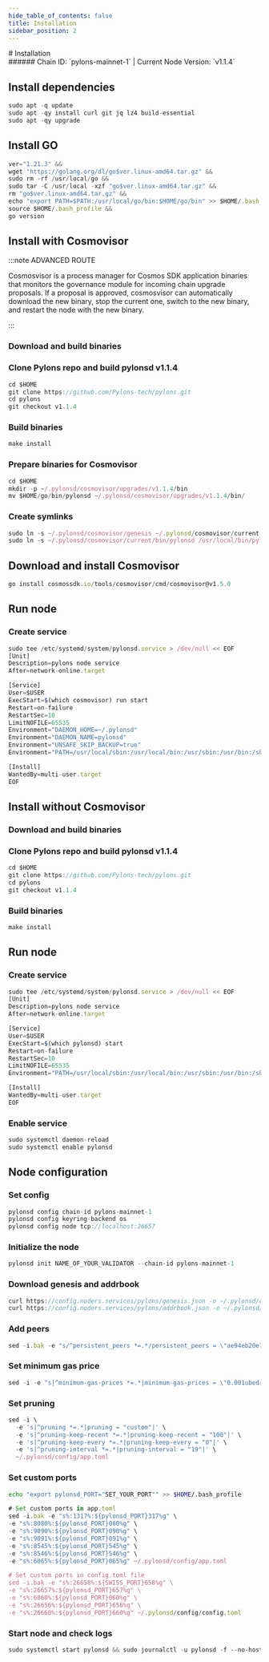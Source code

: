 ```yaml
---
hide_table_of_contents: false
title: Installation
sidebar_position: 2
---
```


<div class="h1-with-icon icon-pylons">
# Installation
</div>
###### Chain ID: `pylons-mainnet-1` | Current Node Version: `v1.1.4`

## Install dependencies

```js
sudo apt -q update
sudo apt -qy install curl git jq lz4 build-essential
sudo apt -qy upgrade
```

## Install GO
```js
ver="1.21.3" &&
wget "https://golang.org/dl/go$ver.linux-amd64.tar.gz" &&
sudo rm -rf /usr/local/go &&
sudo tar -C /usr/local -xzf "go$ver.linux-amd64.tar.gz" &&
rm "go$ver.linux-amd64.tar.gz" &&
echo "export PATH=$PATH:/usr/local/go/bin:$HOME/go/bin" >> $HOME/.bash_profile &&
source $HOME/.bash_profile &&
go version
```

## Install with Cosmovisor
:::note ADVANCED ROUTE

Cosmosvisor is a process manager for Cosmos SDK application binaries that monitors the governance module for incoming chain upgrade proposals. If a proposal is approved, cosmosvisor can automatically download the new binary, stop the current one, switch to the new binary, and restart the node with the new binary.

:::
### Download and build binaries
### Clone Pylons repo and build pylonsd v1.1.4
```js
cd $HOME
git clone https://github.com/Pylons-tech/pylons.git
cd pylons
git checkout v1.1.4
```

### Build binaries
```js
make install
```
### Prepare binaries for Cosmovisor
```js
cd $HOME
mkdir -p ~/.pylonsd/cosmovisor/upgrades/v1.1.4/bin
mv $HOME/go/bin/pylonsd ~/.pylonsd/cosmovisor/upgrades/v1.1.4/bin/
```

### Create symlinks
```js
sudo ln -s ~/.pylonsd/cosmovisor/genesis ~/.pylonsd/cosmovisor/current -f
sudo ln -s ~/.pylonsd/cosmovisor/current/bin/pylonsd /usr/local/bin/pylonsd -f
```

## Download and install Cosmovisor
```js
go install cosmossdk.io/tools/cosmovisor/cmd/cosmovisor@v1.5.0
```

## Run node
### Create service
```js
sudo tee /etc/systemd/system/pylonsd.service > /dev/null << EOF
[Unit]
Description=pylons node service
After=network-online.target

[Service]
User=$USER
ExecStart=$(which cosmovisor) run start
Restart=on-failure
RestartSec=10
LimitNOFILE=65535
Environment="DAEMON_HOME=~/.pylonsd"
Environment="DAEMON_NAME=pylonsd"
Environment="UNSAFE_SKIP_BACKUP=true"
Environment="PATH=/usr/local/sbin:/usr/local/bin:/usr/sbin:/usr/bin:/sbin:/bin:/usr/games:/usr/local/games:/snap/bin:~/.pylonsd/cosmovisor/current/bin"

[Install]
WantedBy=multi-user.target
EOF
```

## Install without Cosmovisor

### Download and build binaries
### Clone Pylons repo and build pylonsd v1.1.4
```js
cd $HOME
git clone https://github.com/Pylons-tech/pylons.git
cd pylons
git checkout v1.1.4
```

### Build binaries
```js
make install
```

## Run node
### Create service
```js
sudo tee /etc/systemd/system/pylonsd.service > /dev/null << EOF
[Unit]
Description=pylons node service
After=network-online.target

[Service]
User=$USER
ExecStart=$(which pylonsd) start
Restart=on-failure
RestartSec=10
LimitNOFILE=65535
Environment="PATH=/usr/local/sbin:/usr/local/bin:/usr/sbin:/usr/bin:/sbin:/bin:/usr/games:/usr/local/games:/snap/bin"

[Install]
WantedBy=multi-user.target
EOF
```

### Enable service
```js
sudo systemctl daemon-reload
sudo systemctl enable pylonsd
```

## Node configuration
### Set config
```js
pylonsd config chain-id pylons-mainnet-1
pylonsd config keyring-backend os
pylonsd config node tcp://localhost:26657
```

### Initialize the node
```js
pylonsd init NAME_OF_YOUR_VALIDATOR --chain-id pylons-mainnet-1
```

### Download genesis and addrbook
```js
curl https://config.noders.services/pylons/genesis.json -o ~/.pylonsd/config/genesis.json
curl https://config.noders.services/pylons/addrbook.json -o ~/.pylonsd/config/addrbook.json
```
### Add peers
```js
sed -i.bak -e "s/^persistent_peers *=.*/persistent_peers = \"ae94eb20e73c0ad93dbb980338eb313320c56194@pylons-rpc.noders.services:23656\"/" ~/.pylonsd/config/config.toml
```

### Set minimum gas price
```js
sed -i -e "s|^minimum-gas-prices *=.*|minimum-gas-prices = \"0.001ubedrock\"|" ~/.pylonsd/config/app.toml
```
### Set pruning
```js
sed -i \
  -e 's|^pruning *=.*|pruning = "custom"|' \
  -e 's|^pruning-keep-recent *=.*|pruning-keep-recent = "100"|' \
  -e 's|^pruning-keep-every *=.*|pruning-keep-every = "0"|' \
  -e 's|^pruning-interval *=.*|pruning-interval = "19"|' \
  ~/.pylonsd/config/app.toml
```

### Set custom ports

```bash
echo "export pylonsd_PORT="SET_YOUR_PORT"" >> $HOME/.bash_profile
```

```js
# Set custom ports in app.toml
sed -i.bak -e "s%:1317%:${pylonsd_PORT}317%g" \
-e "s%:8080%:${pylonsd_PORT}080%g" \
-e "s%:9090%:${pylonsd_PORT}090%g" \
-e "s%:9091%:${pylonsd_PORT}091%g" \
-e "s%:8545%:${pylonsd_PORT}545%g" \
-e "s%:8546%:${pylonsd_PORT}546%g" \
-e "s%:6065%:${pylonsd_PORT}065%g" ~/.pylonsd/config/app.toml

# Set custom ports in config.toml file
sed -i.bak -e "s%:26658%:${SWISS_PORT}658%g" \
-e "s%:26657%:${pylonsd_PORT}657%g" \
-e "s%:6060%:${pylonsd_PORT}060%g" \
-e "s%:26656%:${pylonsd_PORT}656%g" \
-e "s%:26660%:${pylonsd_PORT}660%g" ~/.pylonsd/config/config.toml
```

### Start node and check logs
```js
sudo systemctl start pylonsd && sudo journalctl -u pylonsd -f --no-hostname -o cat
```
